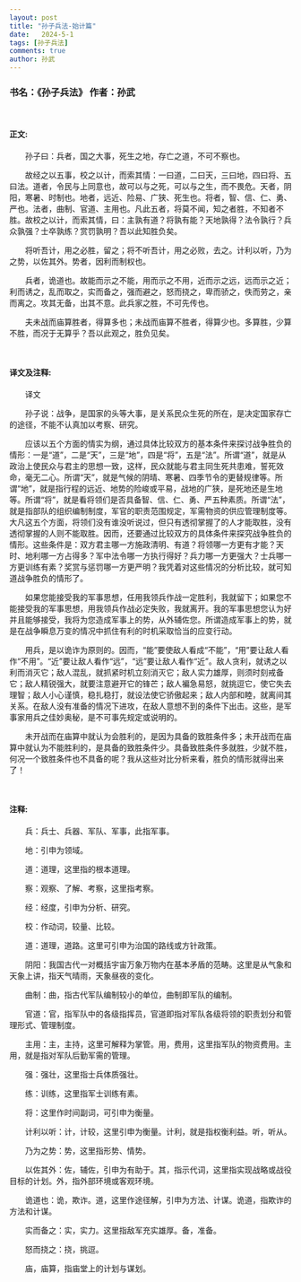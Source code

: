 ```yaml
---
layout: post
title: "孙子兵法-始计篇"
date:   2024-5-1
tags: [孙子兵法]
comments: true
author: 孙武
---
```


<!-- more -->

### 书名：《孙子兵法》 作者：孙武
<br>

#### 正文:

&emsp;&emsp;孙子曰：兵者，国之大事，死生之地，存亡之道，不可不察也。

&emsp;&emsp;故经之以五事，校之以计，而索其情：一曰道，二曰天，三曰地，四曰将、五曰法。道者，令民与上同意也，故可以与之死，可以与之生，而不畏危。天者，阴阳，寒暑、时制也。地者，远近、险易、广狭、死生也。将者，智、信、仁、勇、严也。法者，曲制、官道、主用也。凡此五者，将莫不闻，知之者胜，不知者不胜。故校之以计，而索其情，曰：主孰有道？将孰有能？天地孰得？法令孰行？兵众孰强？士卒孰练？赏罚孰明？吾以此知胜负矣。

&emsp;&emsp;将听吾计，用之必胜，留之；将不听吾计，用之必败，去之。计利以听，乃为之势，以佐其外。势者，因利而制权也。

&emsp;&emsp;兵者，诡道也。故能而示之不能，用而示之不用，近而示之远，远而示之近；利而诱之，乱而取之，实而备之，强而避之，怒而挠之，卑而骄之，佚而劳之，亲而离之。攻其无备，出其不意。此兵家之胜，不可先传也。

&emsp;&emsp;夫未战而庙算胜者，得算多也；未战而庙算不胜者，得算少也。多算胜，少算不胜，而况于无算乎？吾以此观之，胜负见矣。

<!-- more -->

<br>

#### 译文及注释:

　　译文

　　孙子说：战争，是国家的头等大事，是关系民众生死的所在，是决定国家存亡的途径，不能不认真加以考察、研究。

　　应该以五个方面的情实为纲，通过具体比较双方的基本条件来探讨战争胜负的情形：一是“道”，二是“天”，三是“地”，四是“将”，五是“法”。所谓“道”，就是从政治上使民众与君主的思想一致，这样，民众就能与君主同生死共患难，誓死效命，毫无二心。所谓“天”，就是气候的阴晴、寒暑、四季节令的更替规律等。所谓“地”，就是指行程的远近、地势的险峻或平易，战地的广狭，是死地还是生地等。所谓“将”，就是看将领们是否具备智、信、仁、勇、严五种素质。所谓“法”，就是指部队的组织编制制度，军官的职责范围规定，军需物资的供应管理制度等。大凡这五个方面，将领们没有谁没听说过，但只有透彻掌握了的人才能取胜，没有透彻掌握的人则不能取胜。因而，还要通过比较双方的具体条件来探究战争胜负的情形。这些条件是：双方君主哪一方施政清明、有道？将领哪一方更有才能？天时、地利哪一方占得多？军中法令哪一方执行得好？兵力哪一方更强大？士兵哪一方更训练有素？奖赏与惩罚哪一方更严明？我凭着对这些情况的分析比较，就可知道战争胜负的情形了。

　　如果您能接受我的军事思想，任用我领兵作战一定胜利，我就留下；如果您不能接受我的军事思想，用我领兵作战必定失败，我就离开。我的军事思想您认为好并且能够接受，我将为您造成军事上的势，从外辅佐您。所谓造成军事上的势，就是在战争瞬息万变的情况中抓住有利的时机采取恰当的应变行动。

　　用兵，是以诡诈为原则的。因而，“能”要使敌人看成“不能”，“用”要让敌人看作“不用”。“近”要让敌人看作“远”，“远”要让敌人看作“近”。敌人贪利，就诱之以利而消灭它；敌人混乱，就抓紧时机立刻消灭它；敌人实力雄厚，则须时刻戒备它；敌人精锐强大，就要注意避开它的锋芒；敌人褊急易怒，就挑逗它，使它失去理智；敌人小心谨慎，稳扎稳打，就设法使它骄傲起来；敌人内部和睦，就离间其关系。在敌人没有准备的情况下进攻，在敌人意想不到的条件下出击。这些，是军事家用兵之佳妙奥秘，是不可事先规定或说明的。

　　未开战而在庙算中就认为会胜利的，是因为具备的致胜条件多；未开战而在庙算中就认为不能胜利的，是具备的致胜条件少。具备致胜条件多就胜，少就不胜，何况一个致胜条件也不具备的呢？我从这些对比分析来看，胜负的情形就得出来了！

<br>

#### 注释:

　　兵：兵士、兵器、军队、军事，此指军事。

　　地：引申为领域。

　　道：道理，这里指的根本道理。

　　察：观察、了解、考察，这里指考察。

　　经：经度，引申为分析、研究。

　　校：作动词，较量、比较。

　　道：道理，道路。这里可引申为治国的路线或方针政策。

　　阴阳：我国古代一对概括宇宙万象万物内在基本矛盾的范畴。这里是从气象和天象上讲，指天气晴雨，天象昼夜的变化。

　　曲制：曲，指古代军队编制较小的单位，曲制即军队的编制。

　　官道：官，指军队中的各级指挥员，官道即指对军队各级将领的职责划分和管理形式、管理制度。

　　主用：主，主持，这里可解释为掌管。用，费用，这里指军队的物资费用。主用，就是指对军队后勤军需的管理。

　　强：强壮，这里指士兵体质强壮。

　　练：训练，这里指军士训练有素。

　　将：这里作时间副词，可引申为衡量。

　　计利以听：计，计较，这里引申为衡量。计利，就是指权衡利益。听，听从。

　　乃为之势：势，这里指形势、情势。

　　以佐其外：佐，辅佐，引申为有助于。其，指示代词，这里指实现战略或战役目标的计划。外，指外部环境或客观环境。

　　诡道也：诡，欺诈。道，这里作途径解，引申为方法、计谋。诡道，指欺诈的方法和计谋。

　　实而备之：实，实力。这里指敌军充实雄厚。备，准备。

　　怒而挠之：挠，挑逗。

　　庙，庙算，指庙堂上的计划与谋划。
